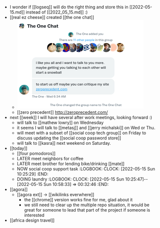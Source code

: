- I wonder if [[logseq]] will do the right thing and store this in [[2022-05-15.md]] instead of [[2022_05_15.md]] :)
- [[real ez cheese]] created [[the one chat]]
	- ![image.png](../assets/image_1652569093865_0.png)
	- [[zero precedent]] http://zeroprecedent.com/
- next [[week]] I will have several after work meetings, looking forward :)
	- will talk to [[mathew lowry]] on Wednesday
	- it seems I will talk to [[metasj]] and [[jerry michalski]] on Wed or Thu.
	- will meet with a subset of [[social coop tech group]] on Friday to discuss updating the [[social coop password store]]
	- will talk to [[kasra]] next weekend on Saturday.
- [[today]]
	- [[four pomodoros]]
	- LATER meet neighbors for coffee
	- LATER meet brother for lending bike/drinking [[mate]]
	- NOW social coop support task
	  :LOGBOOK:
	  CLOCK: [2022-05-15 Sun 10:25:29]
	  :END:
	- DOING laundry
	  :LOGBOOK:
	  CLOCK: [2022-05-15 Sun 10:25:47]--[2022-05-15 Sun 10:58:33] =>  00:32:46
	  :END:
- [[agora]]
	- [[agora ext]] -> [[wikilinks everwhere]]
		- the [[chrome]] version works fine for me, glad about it
		- we still need to clear up the multiple repo situation, it would be great for someone to lead that part of the project if someone is interested
- [[africa design travel]]
